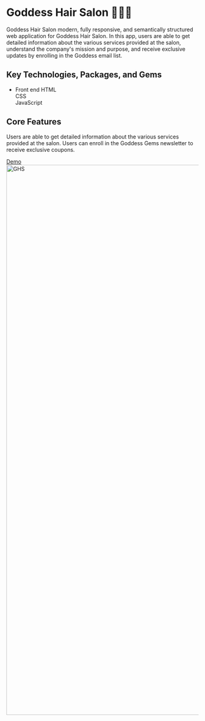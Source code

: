 # Goddess Hair Salon 💇🏾‍♀️


Goddess Hair Salon modern, fully responsive, and semantically structured web application for Goddess Hair Salon. In this app, users are able to get detailed information about the various services provided at the salon, understand the company's mission and purpose, and receive exclusive updates by enrolling in the Goddess email list.

## Key Technologies, Packages, and Gems

- Front end
HTML <br>
CSS <br>
JavaScript

## Core Features
Users are able to get detailed information about the various services provided at the salon.  Users can enroll in the Goddess Gems newsletter to receive exclusive coupons.


[Demo](https://goddesshairsalon.netlify.app)
 <img width="1437" alt="GHS" src="https://user-images.githubusercontent.com/100317017/200155152-c1f0116d-eec9-4da7-93a0-3d41bd3b9a85.png">





